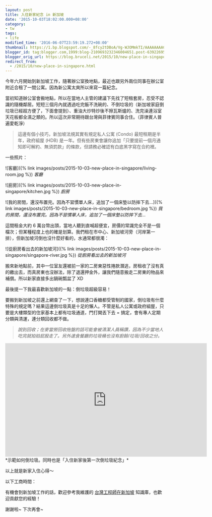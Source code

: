 ```yaml
---
layout: post
title: 入住新家紀念 in 新加坡
date: '2015-10-03T18:02:00.000+08:00'
category:
- tw
tags:
- life
modified_time: '2016-06-07T23:59:19.272+08:00'
thumbnail: https://1.bp.blogspot.com/-_8fcy2tDBoA/Vg-WJOMmkTI/AAAAAAAACR0/16BRSBt6fUY/s72-c/2015-09-30%2B17.35.03.jpg
blogger_id: tag:blogger.com,1999:blog-2109693232346004651.post-6392269546572777626
blogger_orig_url: https://blog.bruceli.net/2015/10/new-place-in-singapore.html
redirect_from:
  - /2015/10/new-place-in-singapore.html
---
```


今年六月開始到新加坡工作，隨著辦公室換地點，最近也跟另外兩位同事在辦公室附近合租了一間公寓。因為新公寓太爽所以來寫一篇紀念。

當初知道辦公室會搬地點，所以在當地人主管的建議下先找了短租套房，忍受不認識的隨機鄰居。短短三個月內就遇過吃完飯不洗碗的、不倒垃圾的（新加坡家庭倒垃圾已經超方便了，下面會提到）、重油大炒特炒後不擦瓦斯爐的、洗完澡連浴室天花板都全濕之類的。所以這次非常期待跟台灣與菲律賓同事合住。（菲律賓人普遍愛乾淨）

> 這邊有個小技巧，新加坡法規其實有規定私人公寓 (Condo) 最短租期是半年，政府組屋 (HDB) 是一年。但有些房東會讓你追加「只要提前一個月通知即可解約、無須罰款」的條款，但請務必確認有白底黑字寫在合約裡。

一些照片：

![客廳]({% link images/posts/2015-10-03-new-place-in-singapore/living-room.jpg %})
*客廳*

![廚房]({% link images/posts/2015-10-03-new-place-in-singapore/kitchen.jpg %})
*廚房*

![我的房間，還沒布置完。因為不習慣單人床，追加了一個床墊以防摔下去...]({% link images/posts/2015-10-03-new-place-in-singapore/bedroom.jpg %})
*我的房間，還沒布置完。因為不習慣單人床，追加了一個床墊以防摔下去...*

這間租金大約 6 萬台幣出頭，當地人聽到直喊超便宜，房價的常識完全不是一個檔次；但某種程度上也的確是划算。我們租在市中心、新加坡河旁（河岸第一排），但新加坡河倒也沒什麼好看的，水通常都很濁：

![從廚房看出去的新加坡河]({% link images/posts/2015-10-03-new-place-in-singapore/singapore-river.jpg %})
*從廚房看出去的新加坡河*

搬來新地點前，其中一位室友還被前一家的二房東惡性捲款潛逃，房租收了沒有真的繳出去，而真房東也沒辦法，除了退還押金外，讓我們隨意搬走二房東的物品來補償。所以新家直接多出鍋碗瓢盆了 XD

最後提一下我最喜歡新加坡的一點：倒垃圾超級容易！

要搬到新加坡之前還上網查了一下，想說連口香糖都受管制的國家，倒垃圾有什麼特殊的規定嗎？結果這邊倒垃圾真是十足的懶人。不管是私人公寓或政府組屋，只要是大樓類型的住家基本上都有垃圾通道，門打開丟下去 = 搞定，會有專人定期分類與清運，連分類回收都不做。

> *說到回收；在麥當勞回收拖盤的話可能會被清潔人員稱讚，因為不少當地人吃完就拍拍屁股走了。另外速食餐廳的垃圾桶也沒有廚餘/垃圾/回收之分。*

<iframe width="640" height="360" src="https://www.youtube.com/embed/TDfa0Mq6pNI" frameborder="0" allowfullscreen></iframe>
*示範如何倒垃圾。同時也是「入住新家後第一次倒垃圾紀念」*

以上就是新家入住心得～

以下工商時間：

有機會到新加坡工作的話，歡迎參考我維護的 [台灣工程師在新加坡](https://github.com/taiwanese-work-in/singapore) 知識庫，也歡迎貢獻您的經驗！

謝謝啦~ 下次再會~

